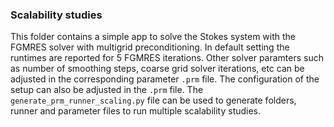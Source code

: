 ### Scalability studies

This folder contains a simple app to solve the Stokes system with the FGMRES solver with multigrid preconditioning. In default setting the runtimes are reported for 5 FGMRES iterations. Other solver paramters such as number of smoothing steps, coarse grid solver iterations, etc can be adjusted in the corresponding parameter `.prm` file. The configuration of the setup can also be adjusted in the `.prm` file. The `generate_prm_runner_scaling.py` file can be used to generate folders, runner and parameter files to run multiple scalability studies.

